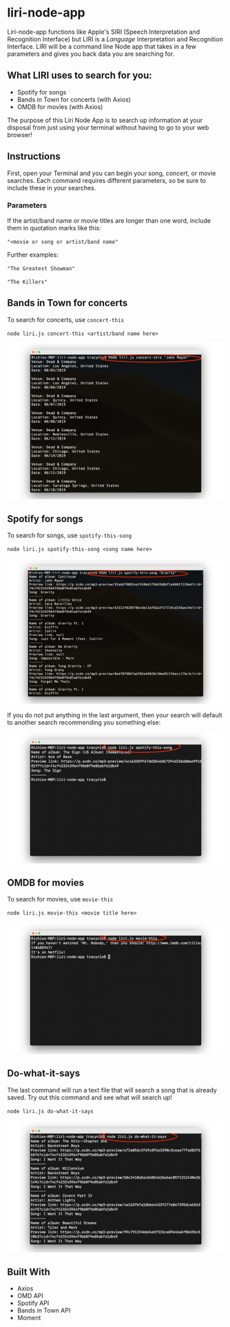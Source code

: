 # liri-node-app
Liri-node-app functions like Apple's SIRI (Speech Interpretation and Recognition Interface) but LIRI is a *Language* Interpretation and Recognition Interface. LIRI will be a command line Node app that takes in a few parameters and gives you back data you are searching for.

## What LIRI uses to search for you:
- Spotify for songs
- Bands in Town for concerts (with Axios)
- OMDB for movies  (with Axios)

The purpose of this Liri Node App is to search up information at your disposal from just using your terminal without having to go to your web browser! 

## Instructions 
First, open your Terminal and you can begin your song, concert, or movie searches. Each command requires different parameters, so be sure to include these in your searches. 

### Parameters
If the artist/band name or movie titles are longer than one word, include them in quotation marks like this: 

`"<movie or song or artist/band name"`


Further examples:


`"The Greatest Showman"`

`"The Killers"`

## Bands in Town for concerts
To search for concerts, use `concert-this`

`node liri.js concert-this <artist/band name here> `

<img src="images/concert-this.png">

## Spotify for songs
To search for songs, use `spotify-this-song`

`node liri.js spotify-this-song <song name here> `

<img src="images/spotify-this-song.png">

If you do not put anything in the last argument, then your search will default to another search recommending you something else:

<img src="images/spotify-this-song-no-input.png">


## OMDB for movies 
To search for movies, use `movie-this` 

`node liri.js movie-this <movie title here> `


<img src="images/movie-this-no-input.png">

## Do-what-it-says
The last command will run a text file that will search a song that is already saved. Try out this command and see what will search up! 

`node liri.js do-what-it-says`

<img src="images/do-what-it-says.png">

## Built With
* Axios
* OMD API
* Spotify API
* Bands in Town API
* Moment


